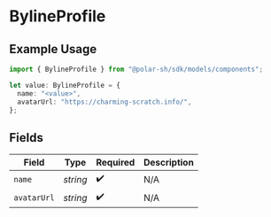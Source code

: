 # BylineProfile

## Example Usage

```typescript
import { BylineProfile } from "@polar-sh/sdk/models/components";

let value: BylineProfile = {
  name: "<value>",
  avatarUrl: "https://charming-scratch.info/",
};
```

## Fields

| Field              | Type               | Required           | Description        |
| ------------------ | ------------------ | ------------------ | ------------------ |
| `name`             | *string*           | :heavy_check_mark: | N/A                |
| `avatarUrl`        | *string*           | :heavy_check_mark: | N/A                |